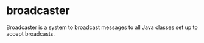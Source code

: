 # broadcaster
Broadcaster is a system to broadcast messages to all Java classes set up to accept broadcasts.

